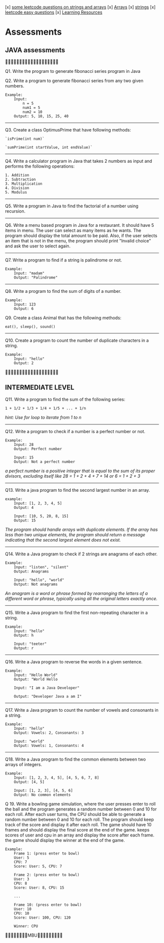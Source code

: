 
[x] [some leetcode questions on strings and arrays](Question_Sheet.xlsx)
[x] [Arrays](arrays.md)
[x] [strings](strings.md)
[x] [leetcode easy questions](easy_leetcode.md)
[x] [Learning Resources](resources.md)

# Assessments

## JAVA assessments

🍵🍵🍵🍵🍵🍵🍵🍵🍵🍵🍵🍵🍵🍵🍵🍵🍵🍵🍵

Q1. Write the program to generate fibonacci series program in Java 

Q2. Write a program to generate fibonacci series from any two given numbers.

```
Example: 
    Input: 
        n = 5
        num1 = 5
        num2 = 10
    Output: 5, 10, 15, 25, 40
```
---
Q3. Create a class OptimusPrime that have following methods:

    `isPrime(int num)`
    
    `sumPrime(int startValue, int endValue)`

---

Q4. Write a calculator program in Java that takes 2 numbers as input and performs the following operations:

    1. Addition
    2. Subtraction
    3. Multiplication
    4. Division
    5. Modulus

---

Q5. Write a program in Java to find the factorial of a number using recursion.

---

Q6. Write a menu based program in Java for a restaurant. It should have 5 items in menu. The user can select as many items as he wants. The program should display the total amount to be paid. Also, if the user selects an item that is not in the menu, the program should print "Invalid choice" and ask the user to select again.

---

Q7. Write a program to find if a string is palindrome or not.

```
Example:
    Input: "madam"
    Output: "Palindrome"
```
---
Q8. Write a program to find the sum of digits of a number.

```
Example:
    Input: 123
    Output: 6
```
Q9. Create a class Animal that has the following methods:

`eat(), sleep(), sound()`

---

Q10. Create a program to count the number of duplicate characters in a string.

```
Example:
    Input: "hello"
    Output: 2
```

🍵🍵🍵🍵🍵🍵🍵🍵🍵🍵🍵🍵🍵🍵🍵🍵🍵🍵🍵
## INTERMEDIATE LEVEL

Q11. Write a program to find the sum of the following series:

    1 + 1/2 + 1/3 + 1/4 + 1/5 + ... + 1/n

_hint: Use for loop to iterate from 1 to n_

---

Q12. Write a program to check if a number is a perfect number or not.

```
Example:
    Input: 28
    Output: Perfect number

    Input: 15
    Output: Not a perfect number
```
_a perfect number is a positive integer that is equal to the sum of its proper divisors, excluding itself like 28 = 1 + 2 + 4 + 7 + 14 or 6 = 1 + 2 + 3_

---

Q13. Write a java program to find the second largest number in an array.

```
example:
    Input: [1, 2, 3, 4, 5]
    Output: 4

    Input: [10, 5, 20, 8, 15]
    Output: 15
```
_The program should handle arrays with duplicate elements.
If the array has less than two unique elements, the program should return a message indicating that the second largest element does not exist._

---

Q14. Write a Java program to check if 2 strings are anagrams of each other.

```
Example:
    Input: "listen", "silent"
    Output: Anagrams

    Input: "hello", "world"
    Output: Not anagrams
```
_An anagram is a word or phrase formed by rearranging the letters of a different word or phrase, typically using all the original letters exactly once._

---

Q15. Write a Java program to find the first non-repeating character in a string.
    
```
Example:
    Input: "hello"
    Output: h

    Input: "teeter"
    Output: r
```
---

Q16. Write a Java program to reverse the words in a given sentence.
```
Example:
    Input: "Hello World"
    Output: "World Hello

    Input: "I am a Java Developer"

    Output: "Developer Java a am I"
```
---

Q17. Write a Java program to count the number of vowels and consonants in a string.

```
Example:
    Input: "hello"
    Output: Vowels: 2, Consonants: 3

    Input: "world"
    Output: Vowels: 1, Consonants: 4
```

---

Q18. Write a Java program to find the common elements between two arrays of integers.

```
Example:
    Input: [1, 2, 3, 4, 5], [4, 5, 6, 7, 8]
    Output: [4, 5]

    Input: [1, 2, 3], [4, 5, 6]
    Output: No common elements
```

Q 19. Write a bowling game simulation, where the user presses enter to roll the ball and the program generates a random number between 0 and 10 for each roll. 
After each user turns, the CPU should be able to generate a random number between 0 and 10 for each roll. 
The program should keep track of the score and display it after each roll. 
The game should have 10 frames and should display the final score at the end of the game.
keeps scores of user and cpu in an array and display the score after each frame.
the game should display the winner at the end of the game.

```
Example:
    Frame 1: (press enter to bowl)
    User: 5
    CPU: 7
    Score: User: 5, CPU: 7

    Frame 2: (press enter to bowl)
    User: 3
    CPU: 8
    Score: User: 8, CPU: 15

    ...
    
    Frame 10: (press enter to bowl)
    User: 10
    CPU: 10
    Score: User: 100, CPU: 120

    Winner: CPU
```



🍵🍵🍵🍵🍵🍵🍵🍵MBU🍵🍵🍵🍵🍵🍵🍵🍵🍵

